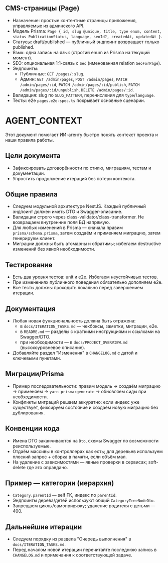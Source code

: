 ## CMS-страницы (Page)

- Назначение: простые контентные страницы приложения, управляемые из админского API.
- Модель Prisma: `Page { id, slug @unique, title, type enum, content, status PublicationStatus, language, seoId?, createdAt, updatedAt }`.
- Статусы: draft/published — публичный эндпоинт возвращает только published.
- Язык: одна запись на язык (строгий enum из Prisma на текущий момент).
- SEO: опциональная 1:1-связь с `Seo` (именованная relation `SeoForPage`).
- Эндпоинты:
  - Публичные: `GET /pages/:slug`.
  - Админ: `GET /admin/pages`, `POST /admin/pages`, `PATCH /admin/pages/:id`, `PATCH /admin/pages/:id/publish`, `PATCH /admin/pages/:id/unpublish`, `DELETE /admin/pages/:id`.
- Валидация: slug по `SLUG_PATTERN`, перечисления для `type`/`language`.
- Тесты: e2e `pages.e2e-spec.ts` покрывает основные сценарии.

# AGENT_CONTEXT

Этот документ помогает ИИ-агенту быстро понять контекст проекта и наши правила работы.

## Цели документа

- Зафиксировать договорённости по стилю, миграциям, тестам и документации.
- Упростить продолжение итераций без потери контекста.

## Общие правила

- Следуем модульной архитектуре NestJS. Каждый публичный эндпоинт должен иметь DTO и Swagger-описание.
- Валидации строго через class-validator/class-transformer. Не возвращаем внутренние поля БД напрямую.
- Для любых изменений в Prisma — сначала правим `prisma/schema.prisma`, затем создаём и применяем миграцию, затем генерируем клиент.
- Миграции должны быть атомарны и обратимы; избегаем destructive изменений без явной необходимости.

## Тестирование

- Есть два уровня тестов: unit и e2e. Избегаем неустойчивых тестов.
- При изменениях публичного поведения обязательно дополняем e2e.
- Все тесты должны проходить локально перед завершением итерации.

## Документация

- Любая новая функциональность должна быть отражена:
  - в `docs/ITERATION_TASKS.md` — чекбоксы, заметки, миграции, e2e.
  - в `README.md` — разделы с краткими инструкциями и ссылками на Swagger/DTO.
  - при необходимости — в `docs/PROJECT_OVERVIEW.md` (высокоуровневое описание).
- Добавляйте раздел "Изменения" в `CHANGELOG.md` с датой и ключевыми пунктами.

## Миграции/Prisma

- Пример последовательности: правим модель → создаём миграцию → применяем → `yarn prisma:generate` → обновляем сиды при необходимости.
- Конфликты миграций решаем аккуратно: если индекс уже существует, фиксируем состояние и создаём новую миграцию без дублирования.

## Конвенции кода

- Имена DTO заканчиваются на `Dto`, схемы Swagger по возможности реиспользуемые.
- Отдаём массивы в контроллерах как есть; для деревьев используем плоский запрос + сборка в памяти, если объём мал.
- На удаление с зависимостями — явные проверки в сервисах; soft-delete где это оправдано.

## Пример — категории (иерархия)

- `Category.parentId` — self FK, индекс по `parentId`.
- Эндпоинты дерева/детей используют общий `CategoryTreeNodeDto`.
- Запрещаем циклы/самопривязку; удаление родителя с детьми — 400.

## Дальнейшие итерации

- Следуем порядку из раздела "Очередь выполнения" в `docs/ITERATION_TASKS.md`.
- Перед началом новой итерации перечитайте последнюю запись в `CHANGELOG.md` и примечания к соответствующей задаче.

